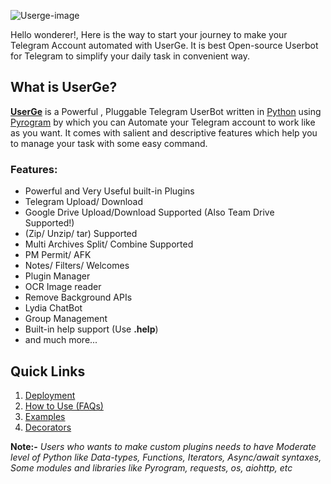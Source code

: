 ![Userge-image](https://telegra.ph/file/083ee09d368e0ee991996.jpg)

Hello wonderer!, Here is the way to start your journey to make your Telegram Account automated with UserGe. It is best Open-source Userbot for Telegram to simplify your daily task in convenient way.

## What is UserGe?

<b>[UserGe](https://github.com/usergeteam/userge)</b> is a Powerful , Pluggable Telegram UserBot written in [Python](https://www.python.org/) using [Pyrogram](https://github.com/pyrogram) by which you can Automate your Telegram account to work like as you want. It comes with salient and descriptive features which help you to manage your task with some easy command.

### Features:
*  Powerful and Very Useful built-in Plugins
*  Telegram Upload/ Download
*  Google Drive Upload/Download Supported (Also Team Drive Supported!)
*  (Zip/ Unzip/ tar) Supported
*  Multi Archives Split/ Combine Supported
*  PM Permit/ AFK
*  Notes/ Filters/ Welcomes
*  Plugin Manager
*  OCR Image reader
*  Remove Background APIs
*  Lydia ChatBot
*  Group Management
*  Built-in help support (Use **.help**)
*  and much more...

## Quick Links
1. [Deployment](https://theuserge.github.io/deployment)
2. [How to Use (FAQs)](https://theuserge.github.io/faq)
3. [Examples](https://theuserge.github.io/examples)
4. [Decorators](https://theuserge.github.io/decorators)

**Note:-** <i>Users who wants to make custom plugins needs to have Moderate level of Python like Data-types, Functions, Iterators, Async/await syntaxes, Some modules and libraries like Pyrogram, requests, os, aiohttp, etc</i>

